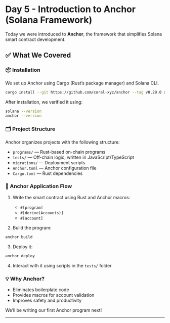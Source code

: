 # Day 5 - Introduction to Anchor (Solana Framework)

Today we were introduced to **Anchor**, the framework that simplifies Solana smart contract development.

## ✅ What We Covered

### 📦 Installation
We set up Anchor using Cargo (Rust’s package manager) and Solana CLI.

```bash
cargo install --git https://github.com/coral-xyz/anchor --tag v0.29.0 anchor-cli --locked
```

After installation, we verified it using:
```bash
solana --version
anchor --version
```

### 🗂️ Project Structure

Anchor organizes projects with the following structure:

- `programs/` — Rust-based on-chain programs
- `tests/` — Off-chain logic, written in JavaScript/TypeScript
- `migrations/` — Deployment scripts
- `Anchor.toml` — Anchor configuration file
- `Cargo.toml` — Rust dependencies

### 🔁 Anchor Application Flow

1. Write the smart contract using Rust and Anchor macros:
   - `#[program]`
   - `#[derive(Accounts)]`
   - `#[account]`

2. Build the program:
```bash
anchor build
```

3. Deploy it:
```bash
anchor deploy
```

4. Interact with it using scripts in the `tests/` folder

### 💡 Why Anchor?

- Eliminates boilerplate code
- Provides macros for account validation
- Improves safety and productivity

We’ll be writing our first Anchor program next!

---